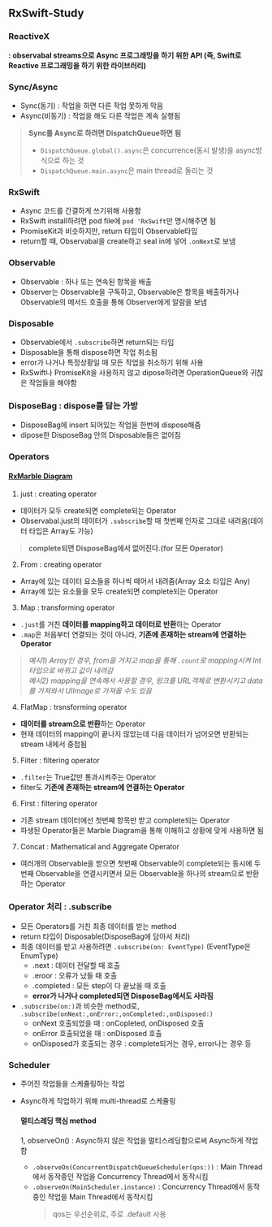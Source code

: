 ## RxSwift-Study

### ReactiveX
**: observabal streams으로 Async 프로그래밍을 하기 위한 API (즉, Swift로 Reactive 프로그래밍을 하기 위한 라이브러리)**

### Sync/Async

- Sync(동기) : 작업을 하면 다른 작업 못하게 막음
- Async(비동기) : 작업을 해도 다른 작업은 계속 실행됨

> **Sync를 Async로 하려면 DispatchQueue하면 됨**  
> - `DispatchQueue.global().async`은 concurrence(동시 발생)을 async방식으로 하는 것  
> - `DispatchQueue.main.async`은 main thread로 돌리는 것

### RxSwift

- Async 코드를 간결하게 쓰기위해 사용함
- RxSwift install하려면 pod file에 `pod 'RxSwift`만 명시해주면 됨
- PromiseKit과 비슷하지만, return 타입이 Observable타입
- return할 때, Observabal을 create하고 seal in에 넣어 `.onNext`로 보냄

### Observable

- Observable : 하나 또는 연속된 항목을 배출
- Observer는 Observable을 구독하고, Observable은 항목을 배출하거나 Observable의 메서드 호출을 통해 Observer에게 알람을 보냄

### Disposable

- Observable에서 `.subscribe`하면 return되는 타입
- Disposable을 통해 dispose하면 작업 취소됨
- error가 나거나 특정상황일 때 모든 작업을 취소하기 위해 사용
- RxSwift나 PromiseKit을 사용하지 않고 dipose하려면 OperationQueue와 귀찮은 작업들을 해야함

### DisposeBag : dispose를 담는 가방

- DisposeBag에 insert 되어있는 작업을 한번에 dispose해줌
- dipose한 DisposeBag 안의 Disposable들은 없어짐

### Operators
#### [RxMarble Diagram](https://rxmarbles.com)

1. just : creating operator

- 데이터가 모두 create되면 complete되는 Operator
- Observabal.just의 데이터가 `.subscribe`할 때 첫번째 인자로 그대로 내려옴(데이터 타입은 Array도 가능)
> **complete되면 DisposeBag에서 없어진다.(for 모든 Operator)**

2. From : creating operator

- Array에 있는 데이터 요소들을 하나씩 떼어서 내려줌(Array 요소 타입은 Any)
- Array에 있는 요소들을 모두 create되면 complete되는 Operator

3. Map : transforming operator

- `.just`를 거친 **데이터를 mapping하고 데이터로 반환**하는 Operator
- `.map`은 처음부터 연결되는 것이 아니라, **기존에 존재하는 stream에 연결하는 Operator**
> *예시1) Array인 경우, from을 거치고 map을 통해 `.count`로 mapping시켜 Int타입으로 바뀌고 값이 내려감*  
> *예시2) mapping을 연속해서 사용할 경우, 링크를 URL객체로 변환시키고 data를 가져와서 UIImage로 가져올 수도 있음*

4. FlatMap : trsnsforming operator

- **데이터를 stream으로 반환**하는 Operator
- 현재 데이터의 mapping이 끝나지 않았는데 다음 데이터가 넘어오면 반환되는 stream 내에서 중첩됨

5. Filter : filtering operator

- `.filter`는 True값만 통과시켜주는 Operator
- filter도 **기존에 존재하는 stream에 연결하는 Operator**

6. First : filtering operator

- 기존 stream 데이터에선 첫번째 항목만 받고 complete되는 Operator
- 파생된 Operator들은 Marble Diagram을 통해 이해하고 상황에 맞게 사용하면 됨

7. Concat : Mathematical and Aggregate Operator

- 여러개의 Observable을 받으면 첫번째 Observable이 complete되는 동시에 두번째 Observable을 연결시키면서 모든 Observable을 하나의 stream으로 반환하는 Operator

### Operator 처리 : .subscribe

- 모든 Operators를 거친 최종 데이터를 받는 method
- return 타입이 Disposable(DisposeBag에 담아서 처리)
- 최종 데이터를 받고 사용하려면 `.subscribe(on: EventType)` (EventType은 EnumType)
  - .next : 데이터 전달할 때 호출  
  - .eroor : 오류가 났들 때 호출  
  - .completed : 모든 step이 다 끝났을 때 호출  
  - **error가 나거나 completed되면 DisposeBag에서도 사라짐**
- `.subscribe(on:)`과 비슷한 method로, `.subscribe(onNext:,onError:,onCompleted:,onDisposed:)`
  - onNext 호출되었을 때 : onCopleted, onDisposed 호출  
  - onError 호출되었을 때 : onDisposed 호출  
  - onDisposed가 호출되는 경우 : complete되거는 경우, error나는 경우 등

### Scheduler

- 주어진 작업들을 스케쥴링하는 작업
- Async하게 작업하기 위해 multi-thread로 스케쥴링

  #### 멀티스레딩 핵심 method
  
  1, observeOn() : Async하지 않은 작업을 멀티스레딩함으로써 Async하게 작업함
  
  - `.observeOn(ConcurrentDispatchQueueScheduler(qos:))` : Main Thread에서 동작중인 작업을 Concurrency Thread에서 동작시킴
  - `.observeOn(MainScheduler.instance)` : Concurrency Thread에서 동작중인 쟉업을 Main Thread에서 동작시킴
    > qos는 우선순위로, 주로 .default 사용
